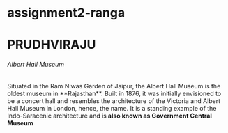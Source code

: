 # assignment2-ranga

<html>
<h1>PRUDHVIRAJU</h1>
<h6> Albert Hall Museum</h6>
<p> Situated in the Ram Niwas Garden of Jaipur, the Albert Hall Museum is the oldest museum in **Rajasthan**. Built in 1876, it was initially envisioned to be a concert hall and resembles the architecture of the Victoria and Albert Hall Museum in London, hence, the name. It is a standing example of the Indo-Saracenic architecture and is<b> also known as Government Central Museum</b></p>
</html>

